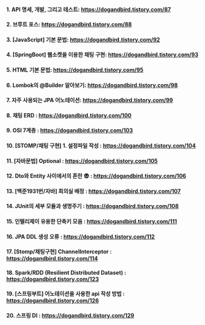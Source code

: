 #### 1. API 명세, 개발, 그리고 테스트: https://dogandbird.tistory.com/87
#### 2. 브루트 포스: https://dogandbird.tistory.com/88
#### 3. [JavaScript] 기본 문법: https://dogandbird.tistory.com/92
#### 4. [SpringBoot] 웹소켓을 이용한 채팅 구현: https://dogandbird.tistory.com/93
#### 5. HTML 기본 문법: https://dogandbird.tistory.com/95
#### 6. Lombok의 @Builder 알아보기: https://dogandbird.tistory.com/98
#### 7. 자주 사용되는 JPA 어노테이션: https://dogandbird.tistory.com/99
#### 8. 채팅 ERD : https://dogandbird.tistory.com/100
#### 9. OSI 7계층 : https://dogandbird.tistory.com/103
#### 10. [STOMP/채팅 구현] 1. 설정파일 작성 : https://dogandbird.tistory.com/104
#### 11. [자바문법] Optional : https://dogandbird.tistory.com/105
#### 12. Dto와 Entity 사이에서의 혼란 😨 : https://dogandbird.tistory.com/106
#### 13. [백준1931번/자바] 회의실 배정 : https://dogandbird.tistory.com/107
#### 14. JUnit의 세부 모듈과 생명주기 : https://dogandbird.tistory.com/108
#### 15. 인텔리제이 유용한 단축키 모음 :  https://dogandbird.tistory.com/111
#### 16. JPA DDL 생성 오류 : https://dogandbird.tistory.com/112
#### 17. [Stomp/채팅구현] ChannelInterceptor : https://dogandbird.tistory.com/114
#### 18. Spark/RDD (Resilient Distributed Dataset) : https://dogandbird.tistory.com/123
#### 19. [스프링부트] 어노테이션을 사용한 api 작성 방법 : https://dogandbird.tistory.com/126
#### 20. 스프링 DI : https://dogandbird.tistory.com/129
